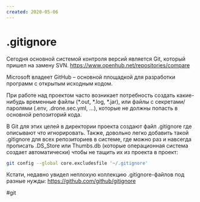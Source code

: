 ```yaml
---
created: 2020-05-06
---
```


# .gitignore

Сегодня основной системой контроля версий является Git, который пришел на замену SVN.
https://www.openhub.net/repositories/compare

Microsoft владеет GitHub – основной площадкой для разработки программ с открытым исходным кодом. 

При работе над проектом часто возникает потребность создать какие-нибудь временные файлы (*.out, *.log, *.jar), или файлы с секретами/паролями (.env, .drone.sec.yml, ...), которые не должны попасть в основной репозиторий кода.

В Git для этих целей в директории проекта создают файл .gitignore где описывают что игнорировать. 
Также, довольно легко добавить такой .gitignore для всех репозиториев в системе, где можно раз и навсегда прописать .DS_Store или Thumbs.db (которые операционная система создает автоматически) чтобы не тащить их из проекта в проект:

```bash
git config --global core.excludesfile '~/.gitignore'
```

Кстати, недавно увидел неплохую коллекцию .gitignore-файлов под разные нужды:
https://github.com/github/gitignore

#git

